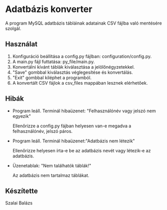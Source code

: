 # Adatbázis konverter

A program MySQL adatbázis tábláinak adatainak CSV fájlba való mentésére szolgál.

## Használat

1. Konfiguráció beállítása a config.py fájlban: configuration/config.py.
2. A main.py fájl futtatása: py_file/main.py.
3. Konvertálni kívánt táblák kiválasztása a jelölőnégyzetekkel.
4. "Save" gombbal kiválasztás véglegesítése és konvertálás.
5. "Exit" gombbal kiléphet a programból.
6. A konvertált CSV fájlok a csv_files mappában lesznek elérhetőek.

## Hibák

- Program leáll. Terminál hibaüzenet: "Felhasználónév vagy jelszó nem egyezik"

   Ellenőrizze a config.py fájban helyesen van-e megadva a felhasználónév, jelszó páros.
- Program leáll. Terminál hibaüzenet:"Adatbázis nem létezik"
   
   Ellenőrizze helyesen írta-e be az adatbázis nevét vagy létezik-e az adatbázis.
- Üzenetablak: "Nem találhatók táblák!"

    Az adatbázis nem tartalmaz táblákat.

## Készítette

Szalai Balázs
